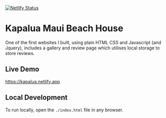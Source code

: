 [![Netlify Status](https://api.netlify.com/api/v1/badges/a356f586-6964-4206-b6f5-9241e16e1ed6/deploy-status)](https://app.netlify.com/sites/kapalua/deploys)

# Kapalua Maui Beach House
One of the first websites I built, using plain HTML CSS and Javascript (and Jquery), includes a gallery and review page which utilises local storage to store reviews.


## Live Demo
https://kapalua.netlify.app

## Local Development
To run locally, open the `./index.html` file in any browser.
